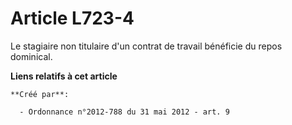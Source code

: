 # Article L723-4

Le stagiaire non titulaire d'un contrat de travail bénéficie du repos dominical.

**Liens relatifs à cet article**

	**Créé par**:

	  - Ordonnance n°2012-788 du 31 mai 2012 - art. 9
